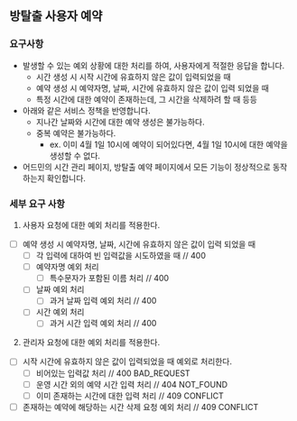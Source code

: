 ## 방탈출 사용자 예약

### 요구사항

- 발생할 수 있는 예외 상황에 대한 처리를 하여, 사용자에게 적절한 응답을 합니다.
    - 시간 생성 시 시작 시간에 유효하지 않은 값이 입력되었을 때
  - 예약 생성 시 예약자명, 날짜, 시간에 유효하지 않은 값이 입력 되었을 때
  - 특정 시간에 대한 예약이 존재하는데, 그 시간을 삭제하려 할 때 등등
- 아래와 같은 서비스 정책을 반영합니다.
  - 지나간 날짜와 시간에 대한 예약 생성은 불가능하다.
  - 중복 예약은 불가능하다.
    - ex. 이미 4월 1일 10시에 예약이 되어있다면, 4월 1일 10시에 대한 예약을 생성할 수 없다.
- 어드민의 시간 관리 페이지, 방탈출 예약 페이지에서 모든 기능이 정상적으로 동작하는지 확인합니다.

### 세부 요구 사항

1. 사용자 요청에 대한 예외 처리를 적용한다.

- [ ] 예약 생성 시 예약자명, 날짜, 시간에 유효하지 않은 값이 입력 되었을 때
  - [ ] 각 입력에 대하여 빈 입력값을 시도하였을 때 // 400
  - [ ] 예약자명 예외 처리 
    - [ ] 특수문자가 포함된 이름 처리 // 400
  - [ ] 날짜 예외 처리
    - [ ] 과거 날짜 입력 예외 처리 // 400
  - [ ] 시간 예외 처리
    - [ ] 과거 시간 입력 예외 처리 // 400

2. 관리자 요청에 대한 예외 처리를 적용한다.

- [ ] 시작 시간에 유효하지 않은 값이 입력되었을 때 예외로 처리한다.
    - [ ] 비어있는 입력값 처리 // 400 BAD_REQUEST
    - [ ] 운영 시간 외의 예약 시간 입력 처리 // 404 NOT_FOUND
    - [ ] 이미 존재하는 시간에 대한 입력 처리 // 409 CONFLICT
- [ ] 존재하는 예약에 해당하는 시간 삭제 요청 예외 처리 // 409 CONFLICT
